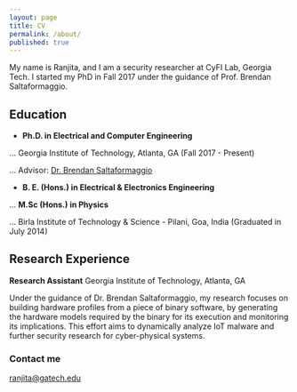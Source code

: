 ```yaml
---
layout: page
title: CV
permalink: /about/
published: true
---
```


My name is Ranjita, and I am a security researcher at CyFI Lab, Georgia Tech. I started my PhD in Fall 2017 under the guidance of Prof. Brendan Saltaformaggio.

## Education
* __Ph.D. in Electrical and Computer Engineering__

... Georgia Institute of Technology, Atlanta, GA (Fall 2017 - Present)

... Advisor: [Dr. Brendan Saltaformaggio](https://saltaformaggio.ece.gatech.edu)

* __B. E. (Hons.) in Electrical & Electronics Engineering__ 

... __M.Sc (Hons.) in Physics__

... Birla Institute of Technology & Science - Pilani, Goa, India (Graduated in July 2014)

## Research Experience
__Research Assistant__
Georgia Institute of Technology, Atlanta, GA 

Under the guidance of Dr. Brendan Saltaformaggio, my research focuses on building hardware profiles from a piece of binary software, by generating the hardware models required by the binary for its execution and monitoring its implications. This effort aims to dynamically analyze IoT malware and further security research for cyber-physical systems.


### Contact me

[ranjita@gatech.edu](mailto:ranjita@gatech.edu)
